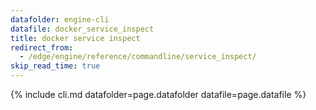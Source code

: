 ```yaml
---
datafolder: engine-cli
datafile: docker_service_inspect
title: docker service inspect
redirect_from:
  - /edge/engine/reference/commandline/service_inspect/
skip_read_time: true
---
```

<!--
Sorry, but the contents of this page are automatically generated from
Docker's source code. If you want to suggest a change to the text that appears
here, you'll need to find the string by searching this repo:

https://github.com/docker/cli
-->
{% include cli.md datafolder=page.datafolder datafile=page.datafile %}
